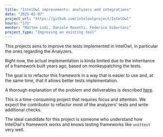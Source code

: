 ```yaml
---
title: "IntelOwl improvements: analyzers and integrations"
date: "2025-02-07"
project_url: "https://github.com/intelowlproject/IntelOwl"
hours: "175"
mentor: "Matteo Lodi, Daniele Rosetti, Federico Gibertoni"
project_type: "Improving an existing tool"
---
```


This projects aims to improve the tests implemented in IntelOwl, in particular the ones regarding the Analyzers.

Right now, the actual implementation is kinda limited due to the inheritance of a framework built years ago, based on monkeypatching the tests.

The goal is to refactor this framework in a way that is easier to use and, at the same time, that it allows better tests implementation.

A thorough explanation of the problem and deliverables is described [here](https://github.com/intelowlproject/IntelOwl/issues/2715).

This is a time-consuming project that requires focus and attention. We expect the contributor to refactor most of the analyzers' tests and write additional checks.

The ideal candidate for this project is someone who understand how IntelOwl's framework works and knows testing frameworks like `unittest` very well.
